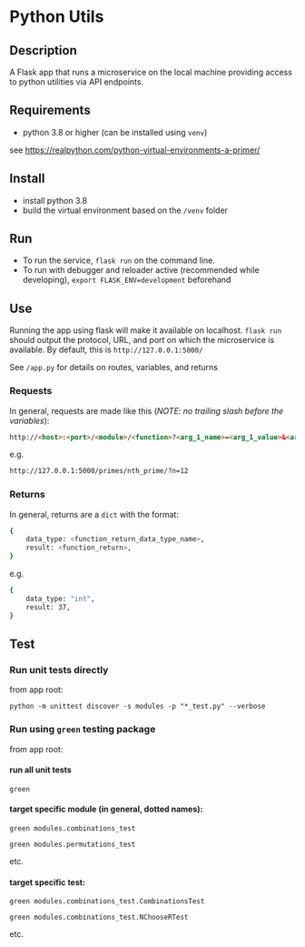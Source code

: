 # Python Utils

## Description
A Flask app that runs a microservice on the local machine providing
access to python utilities via API endpoints.

## Requirements

- python 3.8 or higher (can be installed using `venv`)

see https://realpython.com/python-virtual-environments-a-primer/

## Install

- install python 3.8
- build the virtual environment based on the `/venv` folder

## Run

- To run the service, `flask run` on the command line.
- To run with debugger and reloader active (recommended while developing), 
`export FLASK_ENV=development` beforehand

## Use

Running the app using flask will make it available on localhost.
`flask run` should output the protocol, URL, and port on which the microservice is available. By
default, this is `http://127.0.0.1:5000/`

See `/app.py` for details on routes, variables, and returns

[//]: # (TODO: generate or auto-generate API documentation. Apparently Swagger for python 
is a thing? https://swagger.io/blog/api-development/automatically-generating-swagger-specifications-wi/)

### Requests
In general, requests are made like this (_NOTE: no trailing slash before the variables_):
```html
http://<host>:<port>/<module>/<function>?<arg_1_name>=<arg_1_value>&<arg_2_name>=<arg_2_value>&...
```
e.g.
```html
http://127.0.0.1:5000/primes/nth_prime/?n=12
```

### Returns
In general, returns are a `dict` with the format:
```bash
{
    data_type: <function_return_data_type_name>,
    result: <function_return>,
}
```
e.g.
```bash
{
    data_type: "int",
    result: 37,
}
```

## Test

### Run unit tests directly

from app root:

`python -m unittest discover -s modules -p "*_test.py" --verbose`

### Run using `green` testing package

from app root:

#### run all unit tests
`green`

#### target specific module (in general, dotted names):
`green modules.combinations_test`

`green modules.permutations_test`

etc.

#### target specific test:
`green modules.combinations_test.CombinationsTest`

`green modules.combinations_test.NChooseRTest`

etc.
